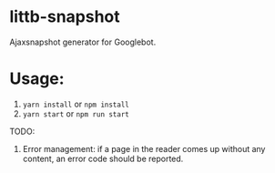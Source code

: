 # littb-snapshot

Ajaxsnapshot generator for Googlebot. 

# Usage: 
1. `yarn install` or `npm install`
2. `yarn start` or `npm run start`

TODO:
1. Error management: if a page in the reader comes up without any content, an error code should be reported. 
